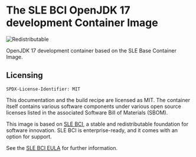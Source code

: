 # The SLE BCI OpenJDK 17 development Container Image
![Redistributable](https://img.shields.io/badge/Redistributable-Yes-green)

OpenJDK 17 development container based on the SLE Base Container Image.

## Licensing

`SPDX-License-Identifier: MIT`

This documentation and the build recipe are licensed as MIT.
The container itself contains various software components under various open source licenses listed in the associated
Software Bill of Materials (SBOM).

This image is based on [SLE BCI](https://opensource.suse.com/bci/), a stable and redistributable foundation for software innovation. SLE BCI is enterprise-ready, and it comes with an option for support.

See the [SLE BCI EULA](https://www.suse.com/licensing/eula/#bci) for further information.
